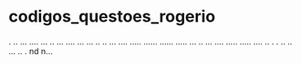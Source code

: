 # codigos_questoes_rogerio
.
..
...
....
...
..
...
....
...
...
..
..
...
....
.....
......
......
.....
...
..
...
....
.....
.....
....
..
.
.
..
..
...
..
.
nd n...
